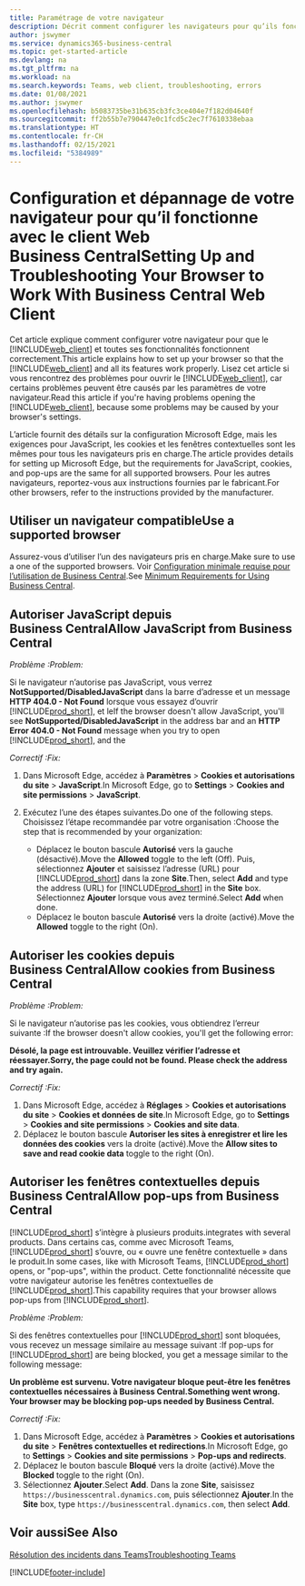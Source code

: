 ```yaml
---
title: Paramétrage de votre navigateur
description: Décrit comment configurer les navigateurs pour qu’ils fonctionnent avec Business Central et les produits qui y sont intégrés.
author: jswymer
ms.service: dynamics365-business-central
ms.topic: get-started-article
ms.devlang: na
ms.tgt_pltfrm: na
ms.workload: na
ms.search.keywords: Teams, web client, troubleshooting, errors
ms.date: 01/08/2021
ms.author: jswymer
ms.openlocfilehash: b5083735be31b635cb3fc3ce404e7f182d04640f
ms.sourcegitcommit: ff2b55b7e790447e0c1fcd5c2ec7f7610338ebaa
ms.translationtype: HT
ms.contentlocale: fr-CH
ms.lasthandoff: 02/15/2021
ms.locfileid: "5384989"
---
```

# <a name="setting-up-and-troubleshooting-your-browser-to-work-with-business-central-web-client"></a><span data-ttu-id="446eb-103">Configuration et dépannage de votre navigateur pour qu’il fonctionne avec le client Web Business Central</span><span class="sxs-lookup"><span data-stu-id="446eb-103">Setting Up and Troubleshooting Your Browser to Work With Business Central Web Client</span></span>

<span data-ttu-id="446eb-104">Cet article explique comment configurer votre navigateur pour que le [!INCLUDE[web_client](includes/web_client.md)] et toutes ses fonctionnalités fonctionnent correctement.</span><span class="sxs-lookup"><span data-stu-id="446eb-104">This article explains how to set up your browser so that the [!INCLUDE[web_client](includes/web_client.md)] and all its features work properly.</span></span> <span data-ttu-id="446eb-105">Lisez cet article si vous rencontrez des problèmes pour ouvrir le [!INCLUDE[web_client](includes/web_client.md)], car certains problèmes peuvent être causés par les paramètres de votre navigateur.</span><span class="sxs-lookup"><span data-stu-id="446eb-105">Read this article if you're having problems opening the [!INCLUDE[web_client](includes/web_client.md)], because some problems may be caused by your browser's settings.</span></span>

<span data-ttu-id="446eb-106">L’article fournit des détails sur la configuration Microsoft Edge, mais les exigences pour JavaScript, les cookies et les fenêtres contextuelles sont les mêmes pour tous les navigateurs pris en charge.</span><span class="sxs-lookup"><span data-stu-id="446eb-106">The article provides details for setting up Microsoft Edge, but the requirements for JavaScript, cookies, and pop-ups are the same for all supported browsers.</span></span> <span data-ttu-id="446eb-107">Pour les autres navigateurs, reportez-vous aux instructions fournies par le fabricant.</span><span class="sxs-lookup"><span data-stu-id="446eb-107">For other browsers, refer to the instructions provided by the manufacturer.</span></span>  

## <a name="use-a-supported-browser"></a><span data-ttu-id="446eb-108">Utiliser un navigateur compatible</span><span class="sxs-lookup"><span data-stu-id="446eb-108">Use a supported browser</span></span>

<span data-ttu-id="446eb-109">Assurez-vous d’utiliser l’un des navigateurs pris en charge.</span><span class="sxs-lookup"><span data-stu-id="446eb-109">Make sure to use a one of the supported browsers.</span></span> <span data-ttu-id="446eb-110">Voir [Configuration minimale requise pour l’utilisation de Business Central](product-requirements.md#recommended-browsers).</span><span class="sxs-lookup"><span data-stu-id="446eb-110">See [Minimum Requirements for Using Business Central](product-requirements.md#recommended-browsers).</span></span>  

## <a name="allow-javascript-from-business-central"></a><span data-ttu-id="446eb-111">Autoriser JavaScript depuis Business Central</span><span class="sxs-lookup"><span data-stu-id="446eb-111">Allow JavaScript from Business Central</span></span>

<span data-ttu-id="446eb-112">*Problème :*</span><span class="sxs-lookup"><span data-stu-id="446eb-112">*Problem:*</span></span>

<span data-ttu-id="446eb-113">Si le navigateur n’autorise pas JavaScript, vous verrez **NotSupported/DisabledJavaScript** dans la barre d’adresse et un message **HTTP 404.0 - Not Found** lorsque vous essayez d’ouvrir [!INCLUDE[prod_short](includes/prod_short.md)], et le</span><span class="sxs-lookup"><span data-stu-id="446eb-113">If the browser doesn't allow JavaScript, you'll see **NotSupported/DisabledJavaScript** in the address bar and an **HTTP Error 404.0 - Not Found** message when you try to open [!INCLUDE[prod_short](includes/prod_short.md)], and the</span></span> 

<!-- http://localhost:8080/NotSupported/DisabledJavaScript HTTP Error 404.0 - Not Found
The resource you are looking for has been removed, had its name changed, or is temporarily unavailable. -->

<span data-ttu-id="446eb-114">*Correctif :*</span><span class="sxs-lookup"><span data-stu-id="446eb-114">*Fix:*</span></span>

1. <span data-ttu-id="446eb-115">Dans Microsoft Edge, accédez à **Paramètres** > **Cookies et autorisations du site** > **JavaScript**.</span><span class="sxs-lookup"><span data-stu-id="446eb-115">In Microsoft Edge, go to **Settings** > **Cookies and site permissions** > **JavaScript**.</span></span>
2. <span data-ttu-id="446eb-116">Exécutez l’une des étapes suivantes.</span><span class="sxs-lookup"><span data-stu-id="446eb-116">Do one of the following steps.</span></span> <span data-ttu-id="446eb-117">Choisissez l’étape recommandée par votre organisation :</span><span class="sxs-lookup"><span data-stu-id="446eb-117">Choose the step that is recommended by your organization:</span></span>

    - <span data-ttu-id="446eb-118">Déplacez le bouton bascule **Autorisé** vers la gauche (désactivé).</span><span class="sxs-lookup"><span data-stu-id="446eb-118">Move the **Allowed** toggle to the left (Off).</span></span> <span data-ttu-id="446eb-119">Puis, sélectionnez **Ajouter** et saisissez l’adresse (URL) pour [!INCLUDE[prod_short](includes/prod_short.md)] dans la zone **Site**.</span><span class="sxs-lookup"><span data-stu-id="446eb-119">Then, select **Add** and type the address (URL) for [!INCLUDE[prod_short](includes/prod_short.md)] in the **Site** box.</span></span> <span data-ttu-id="446eb-120">Sélectionnez **Ajouter** lorsque vous avez terminé.</span><span class="sxs-lookup"><span data-stu-id="446eb-120">Select **Add** when done.</span></span>
    - <span data-ttu-id="446eb-121">Déplacez le bouton bascule **Autorisé** vers la droite (activé).</span><span class="sxs-lookup"><span data-stu-id="446eb-121">Move the **Allowed** toggle to the right (On).</span></span>

## <a name="allow-cookies-from-business-central"></a><span data-ttu-id="446eb-122">Autoriser les cookies depuis Business Central</span><span class="sxs-lookup"><span data-stu-id="446eb-122">Allow cookies from Business Central</span></span>

<span data-ttu-id="446eb-123">*Problème :*</span><span class="sxs-lookup"><span data-stu-id="446eb-123">*Problem:*</span></span>

<span data-ttu-id="446eb-124">Si le navigateur n’autorise pas les cookies, vous obtiendrez l’erreur suivante :</span><span class="sxs-lookup"><span data-stu-id="446eb-124">If the browser doesn't allow cookies, you'll get the following error:</span></span>

<span data-ttu-id="446eb-125">**Désolé, la page est introuvable. Veuillez vérifier l’adresse et réessayer.**</span><span class="sxs-lookup"><span data-stu-id="446eb-125">**Sorry, the page could not be found. Please check the address and try again.**</span></span> 

<span data-ttu-id="446eb-126">*Correctif :*</span><span class="sxs-lookup"><span data-stu-id="446eb-126">*Fix:*</span></span>

1. <span data-ttu-id="446eb-127">Dans Microsoft Edge, accédez à **Réglages** > **Cookies et autorisations du site** > **Cookies et données de site**.</span><span class="sxs-lookup"><span data-stu-id="446eb-127">In Microsoft Edge, go to **Settings** > **Cookies and site permissions** > **Cookies and site data**.</span></span>
2. <span data-ttu-id="446eb-128">Déplacez le bouton bascule **Autoriser les sites à enregistrer et lire les données des cookies** vers la droite (activé).</span><span class="sxs-lookup"><span data-stu-id="446eb-128">Move the **Allow sites to save and read cookie data** toggle to the right (On).</span></span>  

## <a name="allow-pop-ups-from-business-central"></a><a name="popup"></a><span data-ttu-id="446eb-129">Autoriser les fenêtres contextuelles depuis Business Central</span><span class="sxs-lookup"><span data-stu-id="446eb-129">Allow pop-ups from Business Central</span></span>

[!INCLUDE[prod_short](includes/prod_short.md)] <span data-ttu-id="446eb-130">s’intègre à plusieurs produits.</span><span class="sxs-lookup"><span data-stu-id="446eb-130">integrates with several products.</span></span> <span data-ttu-id="446eb-131">Dans certains cas, comme avec Microsoft Teams, [!INCLUDE[prod_short](includes/prod_short.md)] s’ouvre, ou « ouvre une fenêtre contextuelle » dans le produit.</span><span class="sxs-lookup"><span data-stu-id="446eb-131">In some cases, like with Microsoft Teams, [!INCLUDE[prod_short](includes/prod_short.md)] opens, or "pop-ups", within the product.</span></span> <span data-ttu-id="446eb-132">Cette fonctionnalité nécessite que votre navigateur autorise les fenêtres contextuelles de [!INCLUDE[prod_short](includes/prod_short.md)].</span><span class="sxs-lookup"><span data-stu-id="446eb-132">This capability requires that your browser allows pop-ups from [!INCLUDE[prod_short](includes/prod_short.md)].</span></span>

<span data-ttu-id="446eb-133">*Problème :*</span><span class="sxs-lookup"><span data-stu-id="446eb-133">*Problem:*</span></span>

<span data-ttu-id="446eb-134">Si des fenêtres contextuelles pour [!INCLUDE[prod_short](includes/prod_short.md)] sont bloquées, vous recevez un message similaire au message suivant :</span><span class="sxs-lookup"><span data-stu-id="446eb-134">If pop-ups for [!INCLUDE[prod_short](includes/prod_short.md)] are being blocked, you get a message similar to the following message:</span></span>

<span data-ttu-id="446eb-135">**Un problème est survenu. Votre navigateur bloque peut-être les fenêtres contextuelles nécessaires à Business Central.**</span><span class="sxs-lookup"><span data-stu-id="446eb-135">**Something went wrong. Your browser may be blocking pop-ups needed by Business Central.**</span></span>

<!--
Something went wrong
Your browser may be blocking pop-ups needed by Business Central.

Change your browser settings to allow pop-ups or allow this for trusted domains, then try again.
If these settings are managed for your organization, you should contact your administrator for assistance.

Try again
-->
<span data-ttu-id="446eb-136">*Correctif :*</span><span class="sxs-lookup"><span data-stu-id="446eb-136">*Fix:*</span></span>

1. <span data-ttu-id="446eb-137">Dans Microsoft Edge, accédez à **Paramètres** > **Cookies et autorisations du site** > **Fenêtres contextuelles et redirections**.</span><span class="sxs-lookup"><span data-stu-id="446eb-137">In Microsoft Edge, go to **Settings** > **Cookies and site permissions** > **Pop-ups and redirects**.</span></span>
2. <span data-ttu-id="446eb-138">Déplacez le bouton bascule **Bloqué** vers la droite (activé).</span><span class="sxs-lookup"><span data-stu-id="446eb-138">Move the **Blocked** toggle to the right (On).</span></span>
3. <span data-ttu-id="446eb-139">Sélectionnez **Ajouter**.</span><span class="sxs-lookup"><span data-stu-id="446eb-139">Select **Add**.</span></span> <span data-ttu-id="446eb-140">Dans la zone **Site**, saisissez `https://businesscentral.dynamics.com`, puis sélectionnez **Ajouter**.</span><span class="sxs-lookup"><span data-stu-id="446eb-140">In the **Site** box, type `https://businesscentral.dynamics.com`, then select **Add**.</span></span>

## <a name="see-also"></a><span data-ttu-id="446eb-141">Voir aussi</span><span class="sxs-lookup"><span data-stu-id="446eb-141">See Also</span></span>

[<span data-ttu-id="446eb-142">Résolution des incidents dans Teams</span><span class="sxs-lookup"><span data-stu-id="446eb-142">Troubleshooting Teams</span></span>](admin-teams-troubleshooting.md)  

[!INCLUDE[footer-include](includes/footer-banner.md)]